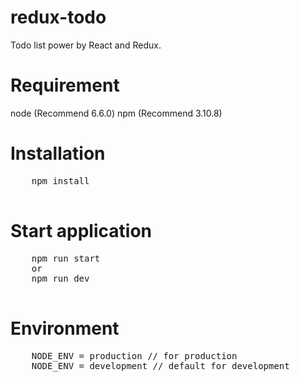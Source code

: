# redux-todo
Todo list power by React and Redux.
# Requirement
  node (Recommend 6.6.0)
  npm  (Recommend 3.10.8)
# Installation
  <pre>
    npm install
  </pre>
# Start application
  <pre>
    npm run start
    or
    npm run dev
  </pre>
# Environment
  <pre>
    NODE_ENV = production // for production
    NODE_ENV = development // default for development
  </pre>

